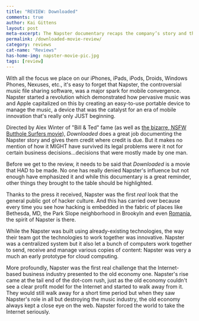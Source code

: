 ```yaml
---
title: "REVIEW: Downloaded"
comments: true
author: Kai Gittens
layout: post
meta-excerpt: The Napster documentary recaps the company’s story and the atmosphere it created, but it doesn't tell the whole story.
permalink: /downloaded-movie-review/
category: reviews
cat-name: "Reviews"
has-home-img: napster-movie-pic.jpg
tags: [review]
---
```

With all the focus we place on our iPhones, iPads, iPods, Droids, Windows Phones, Nexuses, etc., it's easy to forget that Napster, the controversial music file sharing software, was a major spark for mobile convergence. Napster started a revolution which demonstrated how pervasive music was and Apple capitalized on this by creating an easy-to-use portable device to manage the music, a device that was the catalyst for an era of mobile innovation that's really only JUST beginning.

Directed by Alex Winter of "Bill & Ted" fame (as well as [the bizarre, NSFW Butthole Surfers movie](https://www.youtube.com/watch?v=dBLUrDOxVX4 "Watch Butthole Surfers 'Entering Texas Bar-B-Que Movie'")), *Downloaded* does a great job documenting the Napster story and gives them credit where credit is due. But it makes no mention of how it MIGHT have survived its legal problems were it not for certain business decisions...decisions that were mostly made by one man.

Before we get to the review, it needs to be said that *Downloaded* is a movie that HAD to be made. No one has really denied Napster's influence but not enough have emphasized it and while this documentary is a great reminder, other things they brought to the table should be highlighted.

Thanks to the press it received, Napster was the first *real* look that the general public got of hacker culture. And this has carried over because every time you see how hacking is embedded in the fabric of places like Bethesda, MD, the Park Slope neighborhood in Brookyln and even [Romania](http://www.worldcrunch.com/tech-science/in-romania-a-quiet-city-has-become-the-global-hub-for-hackers-and-online-crooks/hacking-hacker-romania-pirate-scam-internet-website/c4s10532/#.UpUGLmRDs5U "Romania's hacking city"), the spirit of Napster is there.

While the Napster was built using already-existing technologies, the way their team got the technologies to work together was innovative. Napster was a centralized system but it also let a bunch of computers work together to send, receive and manage various copies of content: Napster was very a much an early prototype for cloud computing.

More profoundly, Napster was the first real challenge that the Internet-based business industry presented to the old economy one. Napster's rise came at the tail end of the dot-com rush, just as the old economy couldn't see a clear profit model for the Internet and started to walk away from it. They would still walk away for a short time period but when they saw Napster's role in all but destroying the music industry, the old economy always kept a close eye on the web.  Napster forced the world to take the Internet seriously.